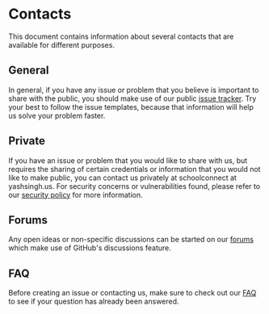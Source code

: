 # Contacts

This document contains information about several contacts that are available for different purposes.

## General

In general, if you have any issue or problem that you believe is important to share with the public, you should make use of our public [issue tracker](https://github.com/Yash-Singh1/schoolconnect/issues). Try your best to follow the issue templates, because that information will help us solve your problem faster.

## Private

If you have an issue or problem that you would like to share with us, but requires the sharing of certain credentials or information that you would not like to make public, you can contact us privately at schoolconnect at yashsingh.us. For security concerns or vulnerabilities found, please refer to our [security policy](https://github.com/Yash-Singh1/schoolconnect/blob/main/SECURITY.md) for more information.

## Forums

Any open ideas or non-specific discussions can be started on our [forums](https://github.com/Yash-Singh1/schoolconnect/discussions) which make use of GitHub's discussions feature.

## FAQ

Before creating an issue or contacting us, make sure to check out our [FAQ](./faq.md) to see if your question has already been answered.
